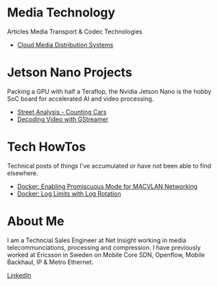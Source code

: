 


# Media Technology
Articles Media Transport & Codec Technologies

- [Cloud Media Distribution Systems](./media/cloud-media-distribution.md)


# Jetson Nano Projects
Packing a GPU with half a Teraflop, the Nvidia Jetson Nano is the hobby SoC board for accelerated AI and video processing.

- [Street Analysis - Counting Cars](./jetson/countingtraffic01.md)
- [Decoding Video with GStreamer](./jetson/decoder.md)


# Tech HowTos
Technical posts of things I've accumulated or have not been able to find elsewhere.

- [Docker: Enabling Promiscuous Mode for MACVLAN Networking](./docker/macvlan01.md)
- [Docker: Log Limits with Log Rotation](./docker/log1.md)



# About Me

I am a Techncial Sales Engineer at Net Insight working in media telecommunciations, processing and compression. I have previously worked at Ericsson in Sweden on Mobile Core SDN, Openflow, Mobile Backhaul, IP & Metro Ethernet.

[LinkedIn](https://www.linkedin.com/in/nathaniel-ho-30434a11/)
